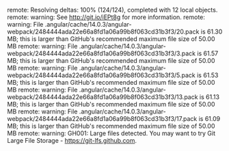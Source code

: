 remote: Resolving deltas: 100% (124/124), completed with 12 local objects.
remote: warning: See http://git.io/iEPt8g for more information.
remote: warning: File .angular/cache/14.0.3/angular-webpack/2484444ada22e66a8fd1a06a99b8f063cd31b3f3/20.pack is 61.30 MB; this is larger than GitHub's recommended maximum file size of 50.00 MB
remote: warning: File .angular/cache/14.0.3/angular-webpack/2484444ada22e66a8fd1a06a99b8f063cd31b3f3/3.pack is 61.57 MB; this is larger than GitHub's recommended maximum file size of 50.00 MB
remote: warning: File .angular/cache/14.0.3/angular-webpack/2484444ada22e66a8fd1a06a99b8f063cd31b3f3/5.pack is 61.53 MB; this is larger than GitHub's recommended maximum file size of 50.00 MB
remote: warning: File .angular/cache/14.0.3/angular-webpack/2484444ada22e66a8fd1a06a99b8f063cd31b3f3/13.pack is 61.13 MB; this is larger than GitHub's recommended maximum file size of 50.00 MB
remote: warning: File .angular/cache/14.0.3/angular-webpack/2484444ada22e66a8fd1a06a99b8f063cd31b3f3/17.pack is 61.09 MB; this is larger than GitHub's recommended maximum file size of 50.00 MB
remote: warning: GH001: Large files detected. You may want to try Git Large File Storage - https://git-lfs.github.com.

